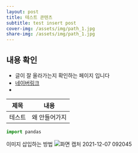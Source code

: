 ```yaml
---
layout: post
title: 테스트 콘텐츠
subtitle: test insert post
cover-img: /assets/img/path_1.jpg
share-img: /assets/img/path_1.jpg
---
```


## 내용 확인
* 글이 잘 올라가는지 확인하는 페이지 입니다
* [네이버링크](http://www.naver.com)
* 
|제목|내용|
|--|--|
| 테스트 | 왜 안들어가지 |

```python
import pandas
```

이미지 삽입하는 방법
![화면 캡처 2021-12-07 092045](https://user-images.githubusercontent.com/89623096/144960201-b4a48e79-dfbe-42a5-926e-5a5eb4263a1e.png)
